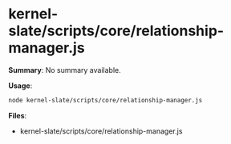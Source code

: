 # kernel-slate/scripts/core/relationship-manager.js

**Summary**: No summary available.

**Usage**:

```bash
node kernel-slate/scripts/core/relationship-manager.js
```

**Files**:
- kernel-slate/scripts/core/relationship-manager.js
